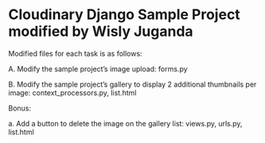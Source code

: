 Cloudinary Django Sample Project modified by Wisly Juganda
================================

Modified files for each task is as follows:

A. Modify the sample project’s image upload: forms.py

B. Modify the sample project’s gallery to display 2 additional thumbnails per image: context_processors.py, list.html

Bonus: 

a. Add a button to delete the image on the gallery list: views.py, urls.py, list.html
